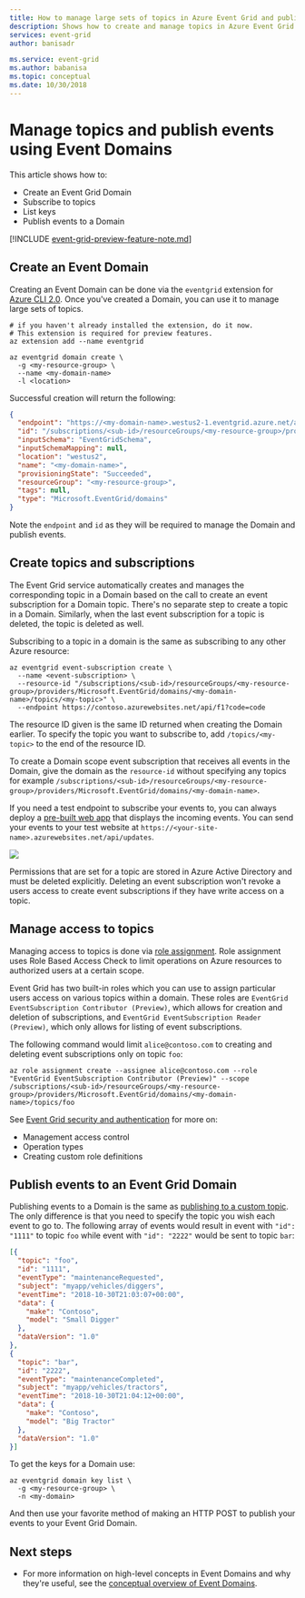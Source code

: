 ```yaml
---
title: How to manage large sets of topics in Azure Event Grid and publish events to them using Event Domains
description: Shows how to create and manage topics in Azure Event Grid and publish events to them using Event Domains.
services: event-grid
author: banisadr

ms.service: event-grid
ms.author: babanisa
ms.topic: conceptual
ms.date: 10/30/2018
---
```


# Manage topics and publish events using Event Domains

This article shows how to:

* Create an Event Grid Domain
* Subscribe to topics
* List keys
* Publish events to a Domain

[!INCLUDE [event-grid-preview-feature-note.md](../../includes/event-grid-preview-feature-note.md)]

## Create an Event Domain

Creating an Event Domain can be done via the `eventgrid` extension for [Azure CLI 2.0](https://docs.microsoft.com/cli/azure/install-azure-cli?view=azure-cli-latest). Once you've created a Domain, you can use it to manage large sets of topics.

```azurecli-interactive
# if you haven't already installed the extension, do it now.
# This extension is required for preview features.
az extension add --name eventgrid

az eventgrid domain create \
  -g <my-resource-group> \
  --name <my-domain-name>
  -l <location>
```

Successful creation will return the following:

```json
{
  "endpoint": "https://<my-domain-name>.westus2-1.eventgrid.azure.net/api/events",
  "id": "/subscriptions/<sub-id>/resourceGroups/<my-resource-group>/providers/Microsoft.EventGrid/domains/<my-domain-name>",
  "inputSchema": "EventGridSchema",
  "inputSchemaMapping": null,
  "location": "westus2",
  "name": "<my-domain-name>",
  "provisioningState": "Succeeded",
  "resourceGroup": "<my-resource-group>",
  "tags": null,
  "type": "Microsoft.EventGrid/domains"
}
```

Note the `endpoint` and `id` as they will be required to manage the Domain and publish events.

## Create topics and subscriptions

The Event Grid service automatically creates and manages the corresponding topic in a Domain based on the call to create an event subscription for a Domain topic. There's no separate step to create a topic in a Domain. Similarly, when the last event subscription for a topic is deleted, the topic is deleted as well.

Subscribing to a topic in a domain is the same as subscribing to any other Azure resource:

```azurecli-interactive
az eventgrid event-subscription create \
  --name <event-subscription> \
  --resource-id "/subscriptions/<sub-id>/resourceGroups/<my-resource-group>/providers/Microsoft.EventGrid/domains/<my-domain-name>/topics/<my-topic>" \
  --endpoint https://contoso.azurewebsites.net/api/f1?code=code
```

The resource ID given is the same ID returned when creating the Domain earlier. To specify the topic you want to subscribe to, add `/topics/<my-topic>` to the end of the resource ID.

To create a Domain scope event subscription that receives all events in the Domain, give the domain as the `resource-id` without specifying any topics for example `/subscriptions/<sub-id>/resourceGroups/<my-resource-group>/providers/Microsoft.EventGrid/domains/<my-domain-name>`.

If you need a test endpoint to subscribe your events to, you can always deploy a [pre-built web app](https://github.com/Azure-Samples/azure-event-grid-viewer) that displays the incoming events. You can send your events to your test website at `https://<your-site-name>.azurewebsites.net/api/updates`.

<a href="https://portal.azure.com/#create/Microsoft.Template/uri/https%3A%2F%2Fraw.githubusercontent.com%2FAzure-Samples%2Fazure-event-grid-viewer%2Fmaster%2Fazuredeploy.json" target="_blank"><img src="http://azuredeploy.net/deploybutton.png"/></a>

Permissions that are set for a topic are stored in Azure Active Directory and must be deleted explicitly. Deleting an event subscription won't revoke a users access to create event subscriptions if they have write access on a topic.

## Manage access to topics

Managing access to topics is done via [role assignment](https://docs.microsoft.com/azure/role-based-access-control/role-assignments-cli). Role assignment uses Role Based Access Check to limit operations on Azure resources to authorized users at a certain scope.

Event Grid has two built-in roles which you can use to assign particular users access on various topics within a domain. These roles are `EventGrid EventSubscription Contributor (Preview)`, which allows for creation and deletion of subscriptions, and `EventGrid EventSubscription Reader (Preview)`, which only allows for listing of event subscriptions.

The following command would limit `alice@contoso.com` to creating and deleting event subscriptions only on topic `foo`:

```azurecli-interactive
az role assignment create --assignee alice@contoso.com --role "EventGrid EventSubscription Contributor (Preview)" --scope /subscriptions/<sub-id>/resourceGroups/<my-resource-group>/providers/Microsoft.EventGrid/domains/<my-domain-name>/topics/foo
```

See [Event Grid security and authentication](./security-authentication.md) for more on:

* Management access control
* Operation types
* Creating custom role definitions

## Publish events to an Event Grid Domain

Publishing events to a Domain is the same as [publishing to a custom topic](./post-to-custom-topic.md). The only difference is that you need to specify the topic you wish each event to go to. The following array of events would result in event with `"id": "1111"` to topic `foo` while event with `"id": "2222"` would be sent to topic `bar`:

```json
[{
  "topic": "foo",
  "id": "1111",
  "eventType": "maintenanceRequested",
  "subject": "myapp/vehicles/diggers",
  "eventTime": "2018-10-30T21:03:07+00:00",
  "data": {
    "make": "Contoso",
    "model": "Small Digger"
  },
  "dataVersion": "1.0"
},
{
  "topic": "bar",
  "id": "2222",
  "eventType": "maintenanceCompleted",
  "subject": "myapp/vehicles/tractors",
  "eventTime": "2018-10-30T21:04:12+00:00",
  "data": {
    "make": "Contoso",
    "model": "Big Tractor"
  },
  "dataVersion": "1.0"
}]
```

To get the keys for a Domain use:

```azurecli-interactive
az eventgrid domain key list \
  -g <my-resource-group> \
  -n <my-domain>
```

And then use your favorite method of making an HTTP POST to publish your events to your Event Grid Domain.

## Next steps

* For more information on high-level concepts in Event Domains and why they're useful, see the [conceptual overview of Event Domains](./event-domains.md).
